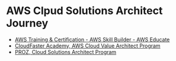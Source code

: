 # AWS Clpud Solutions Architect Journey

- [AWS Training & Certification - AWS Skill Builder - AWS Educate](https://github.com/RosanaFSS/AWS-Projects-and-Journey/tree/AWS-Training-and-Certification?tab=readme-ov-file)<br>
- [CloudFaster Academy, AWS Cloud Value Architect Program](https://github.com/RosanaFSS/AWS-Projects-and-Journey/tree/CloudFaster-Academy)<br>
- [PROZ, Cloud Solutions Architect Program](https://github.com/RosanaFSS/AWS-Projects-and-Journey/tree/PROZ-Arquitet%40s)
